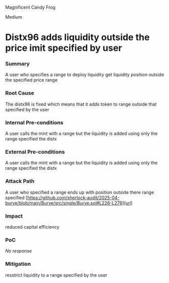 Magnificent Candy Frog

Medium

# Distx96 adds liquidity outside the price imit specified by user

### Summary

A user who specifies a range to deploy liquidity get liquidity position outside the specified price range 

### Root Cause

The distx96 is fixed which means that it adds token to range outside that specified by the user 

### Internal Pre-conditions

A user calls the mint with a range but the liquidity is added using only the range specified the distx 

### External Pre-conditions

A user calls the mint with a range but the liquidity is added using only the range specified the distx 

### Attack Path

A user who specified a range ends up with position outside there range specified 
[https://github.com/sherlock-audit/2025-04-burve/blob/main/Burve/src/single/Burve.sol#L226-L279](url)

### Impact

reduced capital efficiency 

### PoC

_No response_

### Mitigation

resstrict liquidity to a range specified by the user 